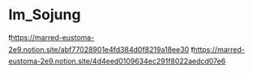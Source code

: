 # Im_Sojung

❗https://marred-eustoma-2e9.notion.site/abf77028901e4fd384d0f8219a18ee30
❗https://marred-eustoma-2e9.notion.site/4d4eed0109634ec291f8022aedcd07e6
